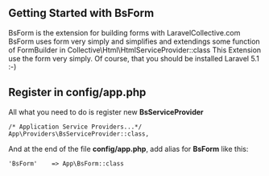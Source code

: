 Getting Started with BsForm
---------------------------
BsForm is the extension for building forms with LaravelCollective.com
BsForm uses form very simply and simplifies and extendings some function of FormBuilder in Collective\Html\HtmlServiceProvider::class
This Extension use the form very simply. Of course, that you should be installed Laravel 5.1 :-)

Register in <strong>config/app.php</strong>
---------------------------------------------- 

All what you need to do is register new <strong>BsServiceProvider</strong>

    /* Application Service Providers...*/
    App\Providers\BsServiceProvider::class,

And at the end of the file <strong>config/app.php</strong>, add alias for <strong>BsForm</strong> like this:

    'BsForm'    => App\BsForm::class
